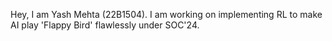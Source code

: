 Hey, I am Yash Mehta (22B1504). I am working on implementing RL to make AI play 'Flappy Bird' flawlessly under SOC'24.
